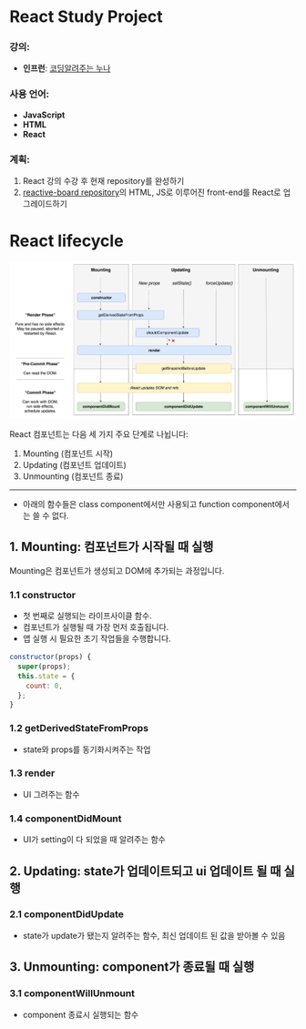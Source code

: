 # React Study Project

### 강의:
- **인프런**: [코딩알려주는 누나](https://www.inflearn.com/course/%EB%A6%AC%EC%95%A1%ED%8A%B8-%ED%94%84%EB%A1%A0%ED%8A%B8%EC%97%94%EB%93%9C-%EB%A7%88%EC%A7%80%EB%A7%89/dashboard)

### 사용 언어:
- **JavaScript**
- **HTML**
- **React**

### 계획:
1. React 강의 수강 후 현재 repository를 완성하기
2. [reactive-board repository](https://github.com/dlcksdud/reactive-board)의 HTML, JS로 이루어진 front-end를 React로 업그레이드하기



# React lifecycle
![React lifecycle](./react_lifecycle.jpeg)

React 컴포넌트는 다음 세 가지 주요 단계로 나뉩니다:
1. Mounting (컴포넌트 시작)
2. Updating (컴포넌트 업데이트)
3. Unmounting (컴포넌트 종료)

---
- 아래의 함수들은 class component에서만 사용되고 function component에서는 쓸 수 없다.

## 1. Mounting: 컴포넌트가 시작될 때 실행
Mounting은 컴포넌트가 생성되고 DOM에 추가되는 과정입니다.

### 1.1 **constructor**
- 첫 번째로 실행되는 라이프사이클 함수.
- 컴포넌트가 실행될 때 가장 먼저 호출됩니다.
- 앱 실행 시 필요한 초기 작업들을 수행합니다.

```javascript
constructor(props) {
  super(props);
  this.state = {
    count: 0,
  };
}
```

### 1.2 **getDerivedStateFromProps**
- state와 props를 동기화시켜주는 작업

### 1.3 **render**
- UI 그려주는 함수

### 1.4 **componentDidMount**
- UI가 setting이 다 되었을 때 알려주는 함수

## 2. Updating:  state가 업데이트되고 ui 업데이트 될 때 실행

### 2.1 **componentDidUpdate**
- state가 update가 됐는지 알려주는 함수, 최신 업데이트 된 값을 받아볼 수 있음

## 3. Unmounting: component가 종료될 때 실행

### 3.1 **componentWillUnmount**
- component 종료시 실행되는 함수







